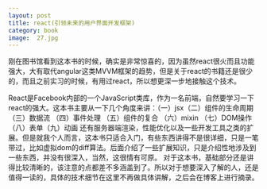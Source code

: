 ```yaml
---
layout: post
title: react(引领未来的用户界面开发框架)
category: book
image:  27.jpg
---
```

刚在图书馆看到这本书的时候，确实是非常惊喜的，因为虽然react很火而且功能强大，大有取代angular这类MVVM框架的趋势，但是关于react的书籍还是很少的，而且之前实习的时候，有用过react，所以想更深一步地接触这个技术。

React是Facebook内部的一个JavaScript类库，作为一名前端，自然要学习一下react的强大。这本书主要从一下几个角度来讲：（一）jsx（二）组件的生命周期（三）数据流 （四）事件处理 （五）组件的复合 （六）mixin （七）DOM操作  （八）表单（九）动画 还有服务器端渲染，性能优化以及一些开发工具之类的扩展。但是就我个人而言，这本书只适合入门，有些东西讲得不是很详细，只是一笔带过，比如虚拟dom的diff算法。后面介绍了一些扩展知识，只是介绍性地涉及到一些东西，并没有很深入，当然，这很情有可原。
对于这本书，基础部分还是讲得比较清晰的，该注意的点都差不多涵盖到了。所以对于想要深入了解的人，还是值得一读的，具体的技术细节在这里不再做具体讲解，之后会在博客上进行摘录。